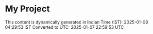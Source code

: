 # My Project

This content is dynamically generated in Indian Time (IST): 2025-01-08 04:29:53 IST
Converted to UTC: 2025-01-07 22:59:53 UTC
